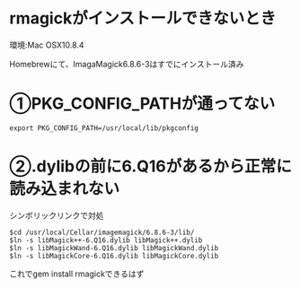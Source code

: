 # rmagickがインストールできないとき

環境:Mac OSX10.8.4

Homebrewにて、ImagaMagick6.8.6-3はすでにインストール済み

# ①PKG_CONFIG_PATHが通ってない

```
export PKG_CONFIG_PATH=/usr/local/lib/pkgconfig
```

# ②.dylibの前に6.Q16があるから正常に読み込まれない

シンボリックリンクで対処

```
$cd /usr/local/Cellar/imagemagick/6.8.6-3/lib/
$ln -s libMagick++-6.Q16.dylib libMagick++.dylib
$ln -s libMagickWand-6.Q16.dylib libMagickWand.dylib
$ln -s libMagickCore-6.Q16.dylib libMagickCore.dylib
```
これでgem install rmagickできるはず